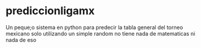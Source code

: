 # prediccionligamx
Un peque;o sistema en python para predecir la tabla general del torneo mexicano solo utilizando un simple random no tiene nada de matematicas ni nada de eso
